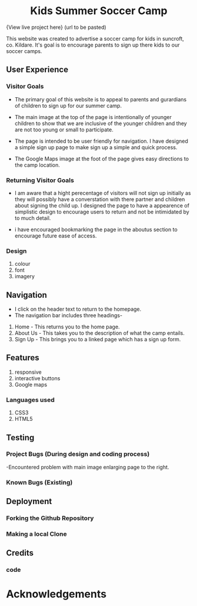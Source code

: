 <h1 align="center">Kids Summer Soccer Camp</h1>

{View live project here} (url to be pasted)

This website was created to advertise a soccer camp for kids in suncroft, co. Kildare. It's goal is to encourage parents to sign up there kids to our soccer camps.

## User Experience

### Visitor Goals

- The primary goal of this website is to appeal to parents and gurardians of children to sign up for our summer camp.

- The main image at the top of the page is intentionally of younger children to show that we are inclusive of the younger children and they are not too young or small to participate.

- The page is intended to be user friendly for navigation. I have designed a simple sign up page to make sign up a simple and quick process.

- The Google Maps image at the foot of the page gives easy directions to the camp location.

### Returning Visitor Goals

- I am aware that a hight perecentage of visitors will not sign up initially as they will possibly have a converstation with there partner and children about signing the child up. I designed the page to have a appearence of simplistic design to encourage users to return and not be intimidated by to much detail.

- i have encouraged bookmarking the page in the aboutus section to encourage future ease of access.

### Design

1. colour
2. font
3. imagery

## Navigation

- I click on the header text to return to the homepage.
- The navigation bar includes three headings-
1. Home - This returns you to the home page.
2. About Us - This takes you to the description of what the camp entails.
3. Sign Up - This brings you to a linked page which has a sign up form.

## Features

1. responsive
2. interactive buttons
3. Google maps

### Languages used

1. CSS3
2. HTML5

## Testing

### Project Bugs (During design and coding process)

-Encountered problem with main image enlarging page to the right.



### Known Bugs (Existing)


## Deployment

### Forking the Github Repository

### Making a local Clone


## Credits

### code


# Acknowledgements